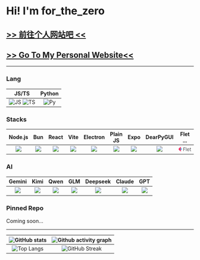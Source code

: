 # Hi! I'm for_the_zero

## [>> 前往个人网站吧 <<](https://forthezero.dpdns.org)

## [>> Go To My Personal Website<<](https://forthezero.dpdns.org)

---

### Lang

JS/TS | Python
:--: | :--:
![JS](https://img.icons8.com/color/96/javascript--v1.png) ![TS](https://img.icons8.com/external-tal-revivo-color-tal-revivo/96/external-typescript-an-open-source-programming-language-developed-and-maintained-by-microsoft-logo-color-tal-revivo.png) | ![Py](https://img.icons8.com/color/96/python--v1.png)

### Stacks

Node.js | Bun | React | Vite | Electron | Plain JS | Expo | DearPyGUI | Flet ...
:--: | :--: | :--: | :--: | :--: | :--: | :--: | :--: | :--:
![](https://img.icons8.com/fluency/96/node-js.png) | ![](https://bun.sh/logo.svg) | ![](https://img.icons8.com/external-tal-revivo-color-tal-revivo/96/external-react-a-javascript-library-for-building-user-interfaces-logo-color-tal-revivo.png) | ![](https://img.icons8.com/fluency/96/vite.png) | ![](https://github.com/user-attachments/assets/efbe777c-ecbb-434b-a3a3-16004bdd5780) | ![](https://img.icons8.com/color/96/javascript--v1.png) | ![](https://img.icons8.com/ios/100/expo.png) | ![](https://raw.githubusercontent.com/hoffstadt/DearPyGui/assets/readme/dpg_logo_button.png) | ![](https://raw.githubusercontent.com/flet-dev/flet/321c28be6834c1b5f687dc63c55586d03d0c29aa/media/logo/flet-logo.svg)


### AI

Gemini | Kimi | Qwen | GLM | Deepseek | Claude | GPT
:--: | :--: | :--: | :--: | :--: | :--: | :--:
![](https://img.icons8.com/color/96/google-logo.png) | ![](https://statics.moonshot.cn/kimi-web-seo/favicon.ico) | ![](https://github.com/user-attachments/assets/f1a02343-4be5-48a7-818a-4f2fa1f78f41) | ![](https://github.com/user-attachments/assets/c14b427d-61d2-464c-b49c-7f3b1a3d6d7a) | ![](https://img.icons8.com/color/96/deepseek.png) | ![](https://img.icons8.com/fluency/96/claude-ai.png) | ![](https://img.icons8.com/ios-glyphs/90/chatgpt.png)


### Pinned Repo

Coming soon...

---

![GitHub stats](https://github-readme-stats.vercel.app/api?username=for-the-zero) | ![Github activity graph](https://github-readme-activity-graph.vercel.app/graph?username=for-the-zero)
:--:|:--:
![Top Langs](https://github-readme-stats.vercel.app/api/top-langs/?username=for-the-zero) | ![GitHub Streak](https://streak-stats.demolab.com/?user=for-the-zero)




